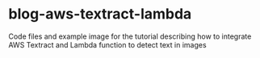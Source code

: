 # blog-aws-textract-lambda
Code files and example image for the tutorial describing how to integrate AWS Textract and Lambda function to detect text in images
